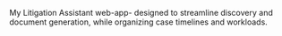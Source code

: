 My Litigation Assistant web-app- designed to streamline discovery and document generation, while organizing case timelines and workloads.
